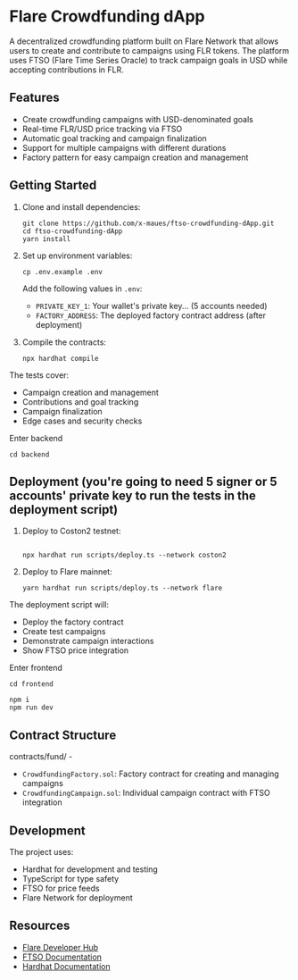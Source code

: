 # Flare Crowdfunding dApp

A decentralized crowdfunding platform built on Flare Network that allows users to create and contribute to campaigns using FLR tokens. The platform uses FTSO (Flare Time Series Oracle) to track campaign goals in USD while accepting contributions in FLR.

## Features

- Create crowdfunding campaigns with USD-denominated goals
- Real-time FLR/USD price tracking via FTSO
- Automatic goal tracking and campaign finalization
- Support for multiple campaigns with different durations
- Factory pattern for easy campaign creation and management

## Getting Started

1. Clone and install dependencies:

   ```console
   git clone https://github.com/x-maues/ftso-crowdfunding-dApp.git
   cd ftso-crowdfunding-dApp
   yarn install
   
   ```

2. Set up environment variables:

   ```console
   cp .env.example .env
   ```

   Add the following values in `.env`:
   - `PRIVATE_KEY_1`: Your wallet's private key...
   (5 accounts needed)
   - `FACTORY_ADDRESS`: The deployed factory contract address (after deployment)

3. Compile the contracts:

   ```console
   npx hardhat compile
   ```


The tests cover:
- Campaign creation and management
- Contributions and goal tracking
- Campaign finalization
- Edge cases and security checks

Enter backend
```
cd backend
```

## Deployment (you're going to need 5 signer or 5 accounts' private key to run the tests in the deployment script)

1. Deploy to Coston2 testnet:

   ```console
   
   npx hardhat run scripts/deploy.ts --network coston2
   ```

2. Deploy to Flare mainnet:

   ```console
   yarn hardhat run scripts/deploy.ts --network flare
   ```

The deployment script will:
- Deploy the factory contract
- Create test campaigns
- Demonstrate campaign interactions
- Show FTSO price integration

Enter frontend
```
cd frontend
```

```
npm i
npm run dev
```

## Contract Structure 

contracts/fund/ -

- `CrowdfundingFactory.sol`: Factory contract for creating and managing campaigns
- `CrowdfundingCampaign.sol`: Individual campaign contract with FTSO integration

## Development

The project uses:
- Hardhat for development and testing
- TypeScript for type safety
- FTSO for price feeds
- Flare Network for deployment

## Resources

- [Flare Developer Hub](https://dev.flare.network/)
- [FTSO Documentation](https://docs.flare.network/tech/ftso/)
- [Hardhat Documentation](https://hardhat.org/docs)
